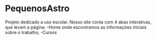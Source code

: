 # PequenosAstro
Projeto dedicado a uso escolar. 
Nosso site conta com 4 abas interativas, que levam a página: 
-Home onde escontramos as informações iniciais sobre o trabalho; 
-Cursos
